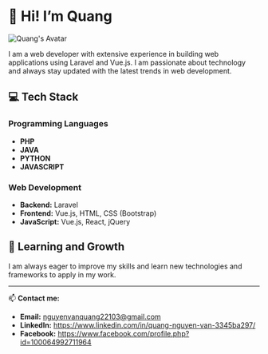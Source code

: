 # 👋 Hi! I’m Quang
![Quang's Avatar](https://firebasestorage.googleapis.com/v0/b/mangxahoi-b7499.appspot.com/o/z6568812765544_dde9a87151f98e2d18b6cf8a224f612d.jpg?alt=media&token=97bf6f0d-0fe8-4836-aa7d-2f67aa901f29)

I am a web developer with extensive experience in building web applications using Laravel and Vue.js. I am passionate about technology and always stay updated with the latest trends in web development.

## 💻 Tech Stack
### Programming Languages
- **PHP**
- **JAVA**
- **PYTHON**
- **JAVASCRIPT**
### Web Development
- **Backend:** Laravel
- **Frontend:** Vue.js, HTML, CSS (Bootstrap)
- **JavaScript:** Vue.js, React, jQuery

## 🌱 Learning and Growth
I am always eager to improve my skills and learn new technologies and frameworks to apply in my work.

---

📫 **Contact me:**
- **Email:** nguyenvanquang22103@gmail.com
- **LinkedIn:** https://www.linkedin.com/in/quang-nguyen-van-3345ba297/
- **Facebook:** https://www.facebook.com/profile.php?id=100064992711964
